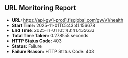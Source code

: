 ## URL Monitoring Report

- **URL:** https://api-gw1-prod1.fisglobal.com/gw/v1/health
- **Start Time:** 2025-11-01T05:43:41.156678
- **End Time:** 2025-11-01T05:43:41.435633
- **Total Time Taken:** 0.278955 seconds
- **HTTP Status Code:** 403
- **Status:** Failure
- **Failure Reason:** HTTP Status Code: 403
